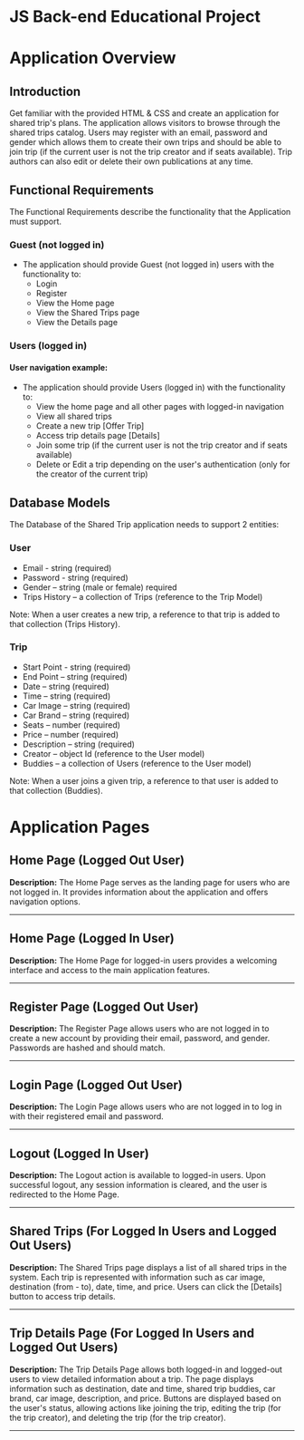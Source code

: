 # JS Back-end Educational Project

# Application Overview

## Introduction

Get familiar with the provided HTML & CSS and create an application for shared trip's plans. The application allows visitors to browse through the shared trips catalog. Users may register with an email, password and gender which allows them to create their own trips and should be able to join trip (if the current user is not the trip creator and if seats available). Trip authors can also edit or delete their own publications at any time.


## Functional Requirements

The Functional Requirements describe the functionality that the Application must support.

### Guest (not logged in)

- The application should provide Guest (not logged in) users with the functionality to:
  - Login
  - Register
  - View the Home page
  - View the Shared Trips page
  - View the Details page

### Users (logged in)

#### User navigation example:

- The application should provide Users (logged in) with the functionality to:
  - View the home page and all other pages with logged-in navigation
  - View all shared trips
  - Create a new trip [Offer Trip]
  - Access trip details page [Details]
  - Join some trip (if the current user is not the trip creator and if seats available)
  - Delete or Edit a trip depending on the user's authentication (only for the creator of the current trip)
 
## Database Models

The Database of the Shared Trip application needs to support 2 entities:

### User

- Email - string (required)
- Password - string (required)
- Gender – string (male or female) required
- Trips History – a collection of Trips (reference to the Trip Model)

Note: When a user creates a new trip, a reference to that trip is added to that collection (Trips History).

### Trip

- Start Point - string (required)
- End Point – string (required)
- Date – string (required)
- Time – string (required)
- Car Image – string (required)
- Car Brand – string (required)
- Seats – number (required)
- Price – number (required)
- Description – string (required)
- Creator – object Id (reference to the User model)
- Buddies – a collection of Users (reference to the User model)

Note: When a user joins a given trip, a reference to that user is added to that collection (Buddies).

# Application Pages

## Home Page (Logged Out User)

**Description:** The Home Page serves as the landing page for users who are not logged in. It provides information about the application and offers navigation options.

---

## Home Page (Logged In User)

**Description:** The Home Page for logged-in users provides a welcoming interface and access to the main application features.

---

## Register Page (Logged Out User)

**Description:** The Register Page allows users who are not logged in to create a new account by providing their email, password, and gender. Passwords are hashed and should match.

---

## Login Page (Logged Out User)

**Description:** The Login Page allows users who are not logged in to log in with their registered email and password.

---

## Logout (Logged In User)

**Description:** The Logout action is available to logged-in users. Upon successful logout, any session information is cleared, and the user is redirected to the Home Page.

---

## Shared Trips (For Logged In Users and Logged Out Users)

**Description:** The Shared Trips page displays a list of all shared trips in the system. Each trip is represented with information such as car image, destination (from - to), date, time, and price. Users can click the [Details] button to access trip details.

---

## Trip Details Page (For Logged In Users and Logged Out Users)

**Description:** The Trip Details Page allows both logged-in and logged-out users to view detailed information about a trip. The page displays information such as destination, date and time, shared trip buddies, car brand, car image, description, and price. Buttons are displayed based on the user's status, allowing actions like joining the trip, editing the trip (for the trip creator), and deleting the trip (for the trip creator).

---
